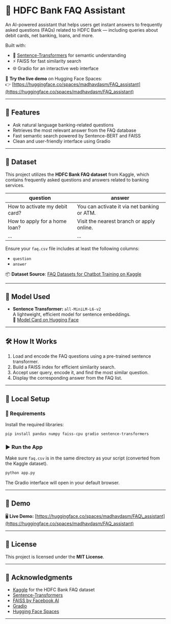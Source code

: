 # 🏦 HDFC Bank FAQ Assistant

An AI-powered assistant that helps users get instant answers to frequently asked questions (FAQs) related to HDFC Bank — including queries about debit cards, net banking, loans, and more.

Built with:
- 🤖 [Sentence-Transformers](https://www.sbert.net/) for semantic understanding
- ⚡ FAISS for fast similarity search
- 🌐 Gradio for an interactive web interface

🔗 **Try the live demo** on Hugging Face Spaces:  
👉 [https://huggingface.co/spaces/madhavdasm/FAQ_assistant](https://huggingface.co/spaces/madhavdasm/FAQ_assistant)

---

## 🚀 Features

- Ask natural language banking-related questions
- Retrieves the most relevant answer from the FAQ database
- Fast semantic search powered by Sentence-BERT and FAISS
- Clean and user-friendly interface using Gradio

---

## 📁 Dataset

This project utilizes the **HDFC Bank FAQ dataset** from Kaggle, which contains frequently asked questions and answers related to banking services.

| question                         | answer                           |
|----------------------------------|----------------------------------|
| How to activate my debit card?  | You can activate it via net banking or ATM. |
| How to apply for a home loan?   | Visit the nearest branch or apply online.    |
| ...                              | ...                              |

Ensure your `faq.csv` file includes at least the following columns:
- `question`
- `answer`

📦 **Dataset Source**: [FAQ Datasets for Chatbot Training on Kaggle](https://www.kaggle.com/datasets/abbbhishekkk/faq-datasets-for-chatbot-training?select=HDFC_Faq.txt)

---

## 🧠 Model Used

- **Sentence Transformer:** `all-MiniLM-L6-v2`  
A lightweight, efficient model for sentence embeddings.  
📄 [Model Card on Hugging Face](https://huggingface.co/sentence-transformers/all-MiniLM-L6-v2)

---

## 🛠️ How It Works

1. Load and encode the FAQ questions using a pre-trained sentence transformer.
2. Build a FAISS index for efficient similarity search.
3. Accept user query, encode it, and find the most similar question.
4. Display the corresponding answer from the FAQ list.

---

## 🧪 Local Setup


### 🔧 Requirements

Install the required libraries:

```bash
pip install pandas numpy faiss-cpu gradio sentence-transformers
````

### ▶️ Run the App

Make sure `faq.csv` is in the same directory as your script (converted from the Kaggle dataset).

```bash
python app.py
```

The Gradio interface will open in your default browser.

---

## 📌 Demo

🖥️ **Live Demo:**
[https://huggingface.co/spaces/madhavdasm/FAQ\_assistant](https://huggingface.co/spaces/madhavdasm/FAQ_assistant)

---

## 📄 License

This project is licensed under the **MIT License**.

---

## 🙌 Acknowledgments

* [Kaggle](https://www.kaggle.com/datasets/abbbhishekkk/faq-datasets-for-chatbot-training?select=HDFC_Faq.txt) for the HDFC Bank FAQ dataset
* [Sentence-Transformers](https://www.sbert.net/)
* [FAISS by Facebook AI](https://github.com/facebookresearch/faiss)
* [Gradio](https://gradio.app/)
* [Hugging Face Spaces](https://huggingface.co/spaces)

---


